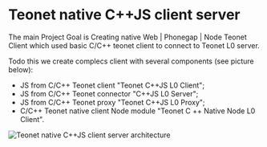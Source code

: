 # Teonet native C++JS client server

The main Project Goal is Creating native Web | Phonegap | Node Teonet Client which used basic C/C++ teonet client to connect to Teonet L0 server. 

Todo this we create complecs client with several components (see picture below):

- JS from C/C++ Teonet client "Teonet C++JS L0 Client"; 
- JS from C/C++ Teonet connector "C++JS L0 Server";
- JS from C/C++ Teonet proxy "Teonet C++JS L0 Proxy";
- C/C++ Teonet native client Node module "Teonet C ++ Native Node L0 Client".


![Teonet native C++JS client server architecture](https://lh3.googleusercontent.com/fW_NLzIUDBPOiERLk8OEUR12GRiZPmfqK9KvksIFZqmcG-su30-epuy7d3_gejPbTwckfhhH5cxYKPk=w1356-h657)